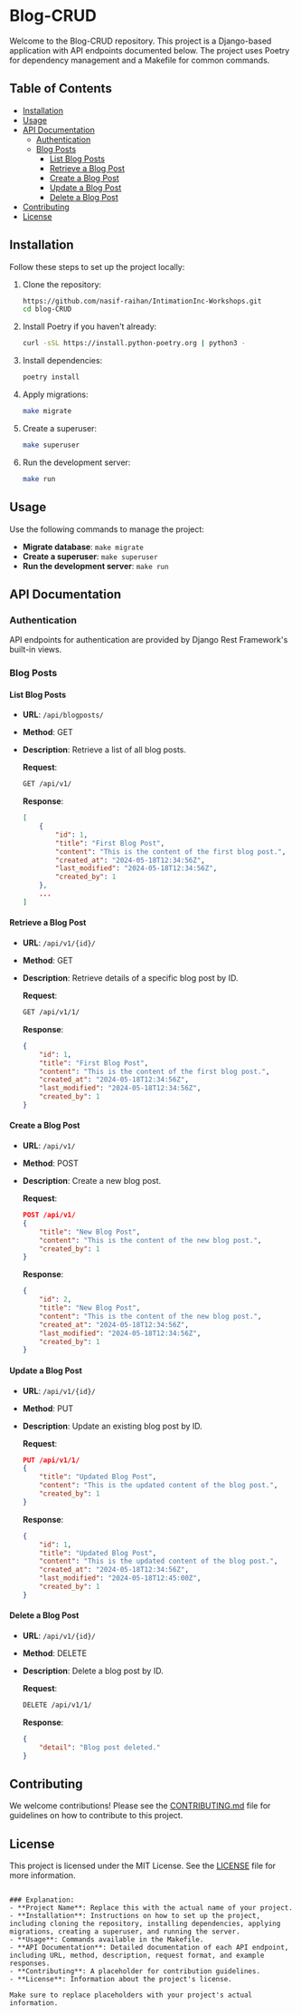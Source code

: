 # Blog-CRUD

Welcome to the Blog-CRUD repository. This project is a Django-based application with API endpoints documented below. The project uses Poetry for dependency management and a Makefile for common commands.

## Table of Contents

- [Installation](#installation)
- [Usage](#usage)
- [API Documentation](#api-documentation)
  - [Authentication](#authentication)
  - [Blog Posts](#blog-posts)
    - [List Blog Posts](#list-blog-posts)
    - [Retrieve a Blog Post](#retrieve-a-blog-post)
    - [Create a Blog Post](#create-a-blog-post)
    - [Update a Blog Post](#update-a-blog-post)
    - [Delete a Blog Post](#delete-a-blog-post)
- [Contributing](#contributing)
- [License](#license)

## Installation

Follow these steps to set up the project locally:

1. Clone the repository:

   ```sh
   https://github.com/nasif-raihan/IntimationInc-Workshops.git
   cd blog-CRUD
   ```

2. Install Poetry if you haven't already:

   ```sh
   curl -sSL https://install.python-poetry.org | python3 -
   ```

3. Install dependencies:

   ```sh
   poetry install
   ```

4. Apply migrations:

   ```sh
   make migrate
   ```

5. Create a superuser:

   ```sh
   make superuser
   ```

6. Run the development server:

   ```sh
   make run
   ```

## Usage

Use the following commands to manage the project:

- **Migrate database**: `make migrate`
- **Create a superuser**: `make superuser`
- **Run the development server**: `make run`

## API Documentation

### Authentication

API endpoints for authentication are provided by Django Rest Framework's built-in views.

### Blog Posts

#### List Blog Posts

- **URL**: `/api/blogposts/`
- **Method**: GET
- **Description**: Retrieve a list of all blog posts.

  **Request**:

  ```sh
  GET /api/v1/
  ```

  **Response**:

  ```json
  [
      {
          "id": 1,
          "title": "First Blog Post",
          "content": "This is the content of the first blog post.",
          "created_at": "2024-05-18T12:34:56Z",
          "last_modified": "2024-05-18T12:34:56Z",
          "created_by": 1
      },
      ...
  ]
  ```

#### Retrieve a Blog Post

- **URL**: `/api/v1/{id}/`
- **Method**: GET
- **Description**: Retrieve details of a specific blog post by ID.

  **Request**:

  ```sh
  GET /api/v1/1/
  ```

  **Response**:

  ```json
  {
      "id": 1,
      "title": "First Blog Post",
      "content": "This is the content of the first blog post.",
      "created_at": "2024-05-18T12:34:56Z",
      "last_modified": "2024-05-18T12:34:56Z",
      "created_by": 1
  }
  ```

#### Create a Blog Post

- **URL**: `/api/v1/`
- **Method**: POST
- **Description**: Create a new blog post.

  **Request**:

  ```json
  POST /api/v1/
  {
      "title": "New Blog Post",
      "content": "This is the content of the new blog post.",
      "created_by": 1
  }
  ```

  **Response**:

  ```json
  {
      "id": 2,
      "title": "New Blog Post",
      "content": "This is the content of the new blog post.",
      "created_at": "2024-05-18T12:34:56Z",
      "last_modified": "2024-05-18T12:34:56Z",
      "created_by": 1
  }
  ```

#### Update a Blog Post

- **URL**: `/api/v1/{id}/`
- **Method**: PUT
- **Description**: Update an existing blog post by ID.

  **Request**:

  ```json
  PUT /api/v1/1/
  {
      "title": "Updated Blog Post",
      "content": "This is the updated content of the blog post.",
      "created_by": 1
  }
  ```

  **Response**:

  ```json
  {
      "id": 1,
      "title": "Updated Blog Post",
      "content": "This is the updated content of the blog post.",
      "created_at": "2024-05-18T12:34:56Z",
      "last_modified": "2024-05-18T12:45:00Z",
      "created_by": 1
  }
  ```

#### Delete a Blog Post

- **URL**: `/api/v1/{id}/`
- **Method**: DELETE
- **Description**: Delete a blog post by ID.

  **Request**:

  ```sh
  DELETE /api/v1/1/
  ```

  **Response**:

  ```json
  {
      "detail": "Blog post deleted."
  }


## Contributing

We welcome contributions! Please see the [CONTRIBUTING.md](CONTRIBUTING.md) file for guidelines on how to contribute to this project.

## License

This project is licensed under the MIT License. See the [LICENSE](LICENSE) file for more information.
```

### Explanation:
- **Project Name**: Replace this with the actual name of your project.
- **Installation**: Instructions on how to set up the project, including cloning the repository, installing dependencies, applying migrations, creating a superuser, and running the server.
- **Usage**: Commands available in the Makefile.
- **API Documentation**: Detailed documentation of each API endpoint, including URL, method, description, request format, and example responses.
- **Contributing**: A placeholder for contribution guidelines.
- **License**: Information about the project's license.

Make sure to replace placeholders with your project's actual information.